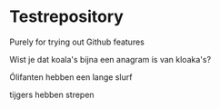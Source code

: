 # Testrepository
Purely for trying out Github features

Wist je dat koala's bijna een anagram is van kloaka's?

Ólifanten hebben een lange slurf

tijgers hebben strepen